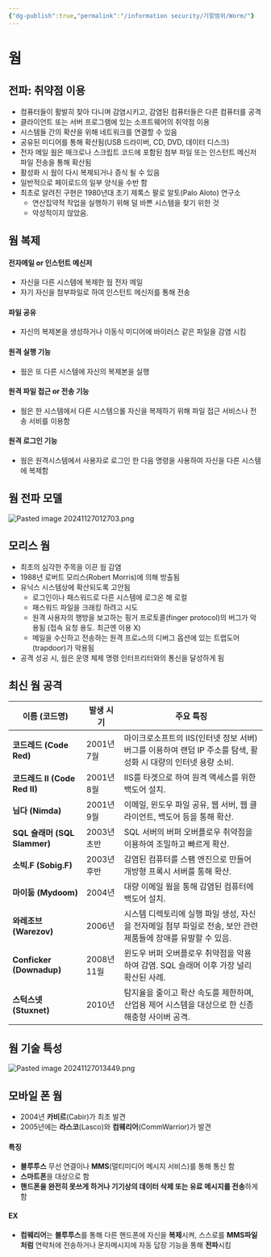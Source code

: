 ```yaml
---
{"dg-publish":true,"permalink":"/information security/기말범위/Worm/"}
---
```



# 웜
## 전파: 취약점 이용
- 컴퓨터들이 활발히 찾아 다니며 감염시키고, 감염된 컴퓨터들은 다른 컴퓨터를 공격
- 클라이언트 또는 서버 프로그램에 있는 소프트웨어의 취약점 이용
- 시스템들 간의 확산을 위해 네트워크를 연결할 수 있음
- 공유된 미디어를 통해 확산됨(USB 드라이버, CD, DVD, 데이터 디스크)
- 전자 메일 웜은 매크로나 스크립트 코드에 포함된 첨부 파일 또는 인스턴트 메신저 파일 전송을 통해 확산됨
- 활성화 시 웜이 다시 복제되거나 증식 될 수 있음
- 일반적으로 페이로드의 일부 양식을 수반 함
- 최초로 알려진 구현은 1980년대 초기 제록스 팔로 알토(Palo Aloto) 연구소
	- 연산집약적 작업을 실행하기 위해 덜 바쁜 시스템을 찾기 위한 것
	- 악성적이지 않았음.

## 웜 복제
#### 전자메일 or 인스턴트 메신저
- 자신을 다른 시스템에 복제한 웜 전자 메일
- 자기 자신을 첨부파일로 하여 인스턴트 메신저를 통해 전송
#### 파일 공유
- 자신의 복제본을 생성하거나 이동식 미디어에 바이러스 같은 파일을 감염 시킴
#### 원격 실행 기능
- 웜은 또 다른 시스템에 자신의 복제본을 실행
#### 원격 파일 접근 or 전송 기능
- 웜은 한 시스템에서 다른 시스템으롤 자신을 복제하기 위해 파일 접근 서비스나 전송 서비를 이용함
#### 원격 로그인 기능
- 웜은 원격시스템에서 사용자로 로그인 한 다음 명령을 사용하여 자신을 다른 시스템에 복제함

## 웜 전파 모델
![Pasted image 20241127012703.png](/img/user/Image/Pasted%20image%2020241127012703.png)

## 모리스 웜
-  최초의 심각한 주목을 이끈 웜 감염
- 1988년 로버트 모리스(Robert Morris)에 의해 방출됨
- 유닉스 시스템상에 확산되도록 고안됨
	- 로그인이나 패스워드로 다른 시스템에 로그온 해 로컬
	- 패스워드 파일을 크래킹 하려고 시도
	- 원격 사용자의 행방을 보고하는 핑거 프로토콜(finger protocol)의 버그가 악용됨 (접속 요청 용도. 최근엔 이용 X)
	- 메일을 수신하고 전송하는 원격 프로ۿ스의 디버그 옵션에 있는 트랩도어(trapdoor)가 악용됨
-  공격 성공 시, 웜은 운영 체제 명령 인터프리터와의 통신을 달성하게 됨

## 최신 웜 공격

| 이름 (코드명)                  | 발생 시기     | 주요 특징                                                               |
| ------------------------- | --------- | ------------------------------------------------------------------- |
| **코드레드 (Code Red)**       | 2001년 7월  | 마이크로소프트의 IIS(인터넷 정보 서버) 버그를 이용하여 랜덤 IP 주소를 탐색, 활성화 시 대량의 인터넷 용량 소비. |
| **코드레드 II (Code Red II)** | 2001년 8월  | IIS를 타겟으로 하여 원격 액세스를 위한 백도어 설치.                                     |
| **님다 (Nimda)**            | 2001년 9월  | 이메일, 윈도우 파일 공유, 웹 서버, 웹 클라이언트, 백도어 등을 통해 확산.                        |
| **SQL 슬래머 (SQL Slammer)** | 2003년 초반  | SQL 서버의 버퍼 오버플로우 취약점을 이용하여 조밀하고 빠르게 확산.                             |
| **소빅.F (Sobig.F)**        | 2003년 후반  | 감염된 컴퓨터를 스팸 엔진으로 만들어 개방형 프록시 서버를 통해 확산.                             |
| **마이둠 (Mydoom)**          | 2004년     | 대량 이메일 웜을 통해 감염된 컴퓨터에 백도어 설치.                                       |
| **와레조브 (Warezov)**        | 2006년     | 시스템 디렉토리에 실행 파일 생성, 자신을 전자메일 첨부 파일로 전송, 보안 관련 제품들에 장애를 유발할 수 있음.    |
| **Conficker (Downadup)**  | 2008년 11월 | 윈도우 버퍼 오버플로우 취약점을 악용하여 감염. SQL 슬래머 이후 가장 널리 확산된 사례.                 |
| **스턱스넷 (Stuxnet)**        | 2010년     | 탐지율을 줄이고 확산 속도를 제한하며, 산업용 제어 시스템을 대상으로 한 신종 해충형 사이버 공격.             |

## 웜 기술 특성
![Pasted image 20241127013449.png](/img/user/Image/Pasted%20image%2020241127013449.png)

## 모바일 폰 웜
- 2004년 **카비르**(Cabir)가 최초 발견
- 2005년에는 **라스코**(Lasco)와 **컴웨리어**(CommWarrior)가 발견
#### 특징
- **블루투스** 무선 연결이나 **MMS**(멀티미디어 메시지 서비스)를 통해 통신 함
- **스마트폰**을 대상으로 함
- **핸드폰을 완전히 못쓰게 하거나 기기상의 데이터 삭제 또는 유료 메시지를 전송**하게 함
#### EX
- **컴웨리어**는 **블루투스**를 통해 다른 핸드폰에 자신을 **복제**시켜, 스스로를 **MMS파일처럼** 연락처에 전송하거나 문자메시지에 자동 답장 기능을 통해 **전파**시킴